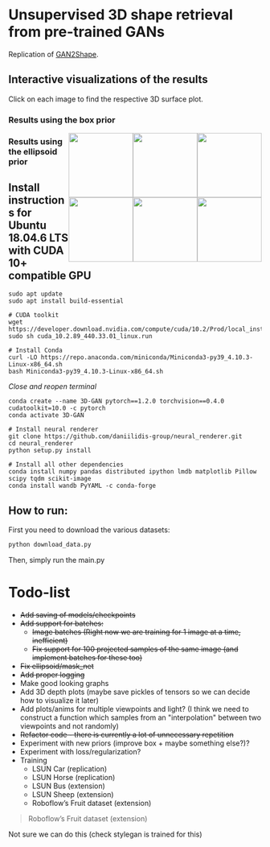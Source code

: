 # Unsupervised 3D shape retrieval from pre-trained GANs
Replication of [GAN2Shape](https://github.com/XingangPan/GAN2Shape).

## Interactive visualizations of the results
Click on each image to find the respective 3D surface plot.

### Results using the box prior
<a href="https://alessiogalatolo.github.io/GAN-2D-to-3D/htmls/car_box_subset/car0.html">
  <img style="float:right" src="https://github.com/alessioGalatolo/GAN-2D-to-3D/blob/ce615ac338907c4e469e6ae4d8267cbe79667684/results/plots/plotly__im_0.png" width="128">
 </a>

<a href="https://alessiogalatolo.github.io/GAN-2D-to-3D/htmls/car_box_subset/car4.html">
  <img style="float:right" src="https://github.com/alessioGalatolo/GAN-2D-to-3D/blob/ce615ac338907c4e469e6ae4d8267cbe79667684/results/plots/plotly__im_0.png" width="128">
 </a>
 
<a href="https://alessiogalatolo.github.io/GAN-2D-to-3D/htmls/car_box_subset/car5.html">
  <img style="float:right" src="https://github.com/alessioGalatolo/GAN-2D-to-3D/blob/ce615ac338907c4e469e6ae4d8267cbe79667684/results/plots/plotly__im_0.png" width="128">
 </a>
 
 ### Results using the ellipsoid prior
 
 <a href="https://alessiogalatolo.github.io/GAN-2D-to-3D/htmls/car_ellipsoid_full-run-2/0.html">
  <img style="float:right" src="https://github.com/alessioGalatolo/GAN-2D-to-3D/blob/ce615ac338907c4e469e6ae4d8267cbe79667684/results/plots/plotly__im_0.png" width="128">
 </a>

<a href="https://alessiogalatolo.github.io/GAN-2D-to-3D/htmls/car_ellipsoid_full-run-2/4.html">
  <img style="float:right" src="https://github.com/alessioGalatolo/GAN-2D-to-3D/blob/ce615ac338907c4e469e6ae4d8267cbe79667684/results/plots/plotly__im_0.png" width="128">
 </a>
 
<a href="https://alessiogalatolo.github.io/GAN-2D-to-3D/htmls/car_ellipsoid_full-run-2/5.html">
  <img style="float:right" src="https://github.com/alessioGalatolo/GAN-2D-to-3D/blob/ce615ac338907c4e469e6ae4d8267cbe79667684/results/plots/plotly__im_0.png" width="128">
 </a>

## Install instructions for Ubuntu 18.04.6 LTS with CUDA 10+ compatible GPU
```
sudo apt update
sudo apt install build-essential
```
```
# CUDA toolkit
wget https://developer.download.nvidia.com/compute/cuda/10.2/Prod/local_installers/cuda_10.2.89_440.33.01_linux.run
sudo sh cuda_10.2.89_440.33.01_linux.run
```
```
# Install Conda
curl -LO https://repo.anaconda.com/miniconda/Miniconda3-py39_4.10.3-Linux-x86_64.sh
bash Miniconda3-py39_4.10.3-Linux-x86_64.sh
```
*Close and reopen terminal*
```
conda create --name 3D-GAN pytorch==1.2.0 torchvision==0.4.0 cudatoolkit=10.0 -c pytorch
conda activate 3D-GAN
```
```
# Install neural renderer
git clone https://github.com/daniilidis-group/neural_renderer.git
cd neural_renderer
python setup.py install
```
```
# Install all other dependencies
conda install numpy pandas distributed ipython lmdb matplotlib Pillow scipy tqdm scikit-image
conda install wandb PyYAML -c conda-forge
```

## How to run:
First you need to download the various datasets:
```sh
python download_data.py
```
Then, simply run the main.py

# Todo-list
- ~~Add saving of models/checkpoints~~
- ~~Add support for batches:~~
  - ~~Image batches (Right now we are training for 1 image at a time, inefficient)~~
  - ~~Fix support for 100 projected samples of the same image (and implement batches for these too)~~
- ~~Fix ellipsoid/mask_net~~
- ~~Add proper logging~~
- Make good looking graphs
- Add 3D depth plots (maybe save pickles of tensors so we can decide how to visualize it later)
- Add plots/anims for multiple viewpoints and light? 
  (I think we need to construct a function which samples from an "interpolation" between two viewpoints and not randomly)
- ~~Refactor code - there is currently a lot of unnecessary repetition~~
- Experiment with new priors (improve box + maybe something else?)?
- Experiment with loss/regularization?
- Training
  - LSUN Car (replication)
  - LSUN Horse (replication)
  - LSUN Bus (extension)
  - LSUN Sheep (extension)
  - Roboflow’s Fruit dataset (extension)  



>Roboflow’s Fruit dataset (extension)  

Not sure we can do this (check stylegan is trained for this)
